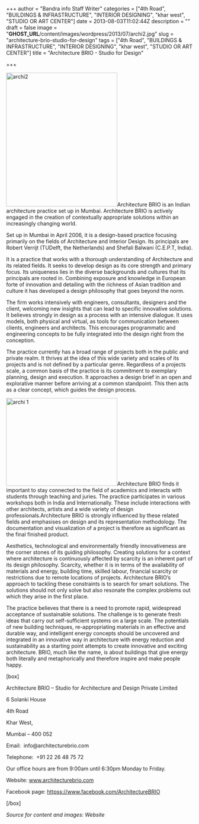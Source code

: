 +++
author = "Bandra info Staff Writer"
categories = ["4th Road", "BUILDINGS &amp; INFRASTRUCTURE", "INTERIOR DESIGNING", "khar west", "STUDIO OR ART CENTER"]
date = 2013-08-03T11:02:44Z
description = ""
draft = false
image = "__GHOST_URL__/content/images/wordpress/2013/07/archi2.jpg"
slug = "architecture-brio-studio-for-design"
tags = ["4th Road", "BUILDINGS &amp; INFRASTRUCTURE", "INTERIOR DESIGNING", "khar west", "STUDIO OR ART CENTER"]
title = "Architecture BRIO - Studio for Design"

+++


<p><a href="https://i1.wp.com/bandra.info/wp-content/uploads/2013/07/archi2.jpg?ssl=1"><img loading="lazy" class="size-full wp-image-3543 alignright" alt="archi2" src="https://i1.wp.com/bandra.info/wp-content/uploads/2013/07/archi2.jpg?resize=300%2C360&#038;ssl=1" width="300" height="360" srcset="https://i1.wp.com/bandra.info/wp-content/uploads/2013/07/archi2.jpg?w=300&amp;ssl=1 300w, https://i1.wp.com/bandra.info/wp-content/uploads/2013/07/archi2.jpg?resize=250%2C300&amp;ssl=1 250w" sizes="(max-width: 300px) 100vw, 300px" data-recalc-dims="1" /></a>Architecture BRIO is an Indian architecture practice set up in Mumbai. Architecture BRIO is actively engaged in the creation of contextually appropriate solutions within an increasingly changing world.</p>
<p>Set up in Mumbai in April 2006, it is a design-based practice focusing primarily on the fields of Architecture and Interior Design. Its principals are Robert Verrijt (TUDelft, the Netherlands) and Shefali Balwani (C.E.P.T, India).</p>
<p>It is a practice that works with a thorough understanding of Architecture and its related fields. It seeks to develop design as its core strength and primary focus. Its uniqueness lies in the diverse backgrounds and cultures that its principals are rooted in. Combining exposure and knowledge in European forte of innovation and detailing with the richness of Asian tradition and culture it has developed a design philosophy that goes beyond the norm.</p>
<p>The firm works intensively with engineers, consultants, designers and the client, welcoming new insights that can lead to specific innovative solutions. It believes strongly in design as a process with an intensive dialogue. It uses models, both physical and virtual, as tools for communication between clients, engineers and architects. This encourages programmatic and engineering concepts to be fully integrated into the design right from the conception.</p>
<p>The practice currently has a broad range of projects both in the public and private realm. It thrives at the idea of this wide variety and scales of its projects and is not defined by a particular genre. Regardless of a projects scale, a common basis of the practice is its commitment to exemplary planning, design and execution. It approaches a design brief in an open and explorative manner before arriving at a common standpoint. This then acts as a clear concept, which guides the design process.</p>
<p><a href="https://i2.wp.com/bandra.info/wp-content/uploads/2013/07/archi-1.jpg?ssl=1"><img loading="lazy" class="size-medium wp-image-3542 alignleft" alt="archi 1" src="https://i2.wp.com/bandra.info/wp-content/uploads/2013/07/archi-1.jpg?resize=300%2C236&#038;ssl=1" width="300" height="236" srcset="https://i2.wp.com/bandra.info/wp-content/uploads/2013/07/archi-1.jpg?resize=300%2C236&amp;ssl=1 300w, https://i2.wp.com/bandra.info/wp-content/uploads/2013/07/archi-1.jpg?w=600&amp;ssl=1 600w" sizes="(max-width: 300px) 100vw, 300px" data-recalc-dims="1" /></a>Architecture BRIO finds it important to stay connected to the field of academics and interacts with students through teaching and juries. The practice participates in various workshops both in India and Internationally. These include interactions with other architects, artists and a wide variety of design professionals.Architecture BRIO is strongly influenced by these related fields and emphasises on design and its representation methodology. The documentation and visualization of a project is therefore as significant as the final finished product.</p>
<p>Aesthetics, technological and environmentally friendly innovativeness are the corner stones of its guiding philosophy. Creating solutions for a context where architecture is continuously affected by scarcity is an inherent part of its design philosophy. Scarcity, whether it is in terms of the availability of materials and energy, building time, skilled labour, financial scarcity or restrictions due to remote locations of projects. Architecture BRIO&#8217;s approach to tackling these constraints is to search for smart solutions. The solutions should not only solve but also resonate the complex problems out which they arise in the first place.</p>
<p>The practice believes that there is a need to promote rapid, widespread acceptance of sustainable solutions. The challenge is to generate fresh ideas that carry out self-sufficient systems on a large scale. The potentials of new building techniques, re-appropriating materials in an effective and durable way, and intelligent energy concepts should be uncovered and integrated in an innovative way in architecture with energy reduction and sustainability as a starting point attempts to create innovative and exciting architecture. BRIO, much like the name, is about buildings that give energy both literally and metaphorically and therefore inspire and make people happy.</p>
<p>[box]</p>
<p>Architecture BRIO &#8211; Studio for Architecture and Design Private Limited</p>
<p>6 Solanki House</p>
<p>4th Road</p>
<p>Khar West,</p>
<p>Mumbai – 400 052</p>
<p>Email:  info@architecturebrio.com</p>
<p>Telephone:  +91 22 26 48 75 72</p>
<p>Our office hours are from 9:00am until 6:30pm Monday to Friday.</p>
<p>Website: <a href="https://www.architecturebrio.com/">www.architecturebrio.com</a></p>
<p>Facebook page: <a href="httpss://www.facebook.com/ArchitectureBRIO">httpss://www.facebook.com/ArchitectureBRIO</a></p>
<p>[/box]</p>
<p><em>Source for content and images: Website</em></p>



